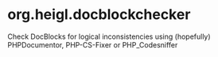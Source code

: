 # org.heigl.docblockchecker

Check DocBlocks for logical inconsistencies using (hopefully) PHPDocumentor, PHP-CS-Fixer or PHP_Codesniffer
